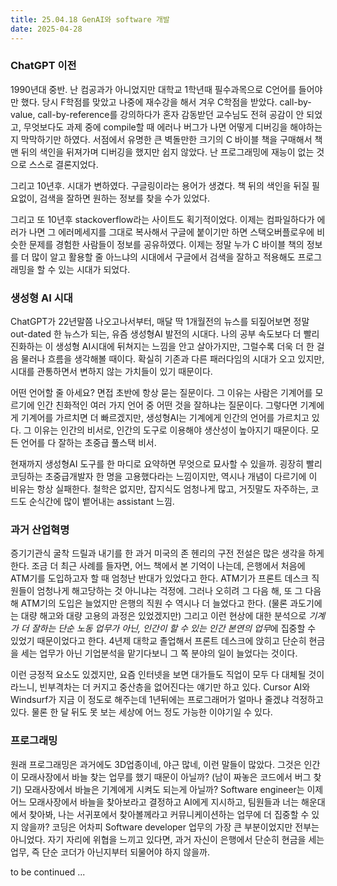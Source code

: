 ```yaml
---
title: 25.04.18 GenAI와 software 개발
date: 2025-04-28
---
```

### ChatGPT 이전
1990년대 중반.
난 컴공과가 아니었지만 대학교 1학년때 필수과목으로 C언어를 들어야만 했다.
당시 F학점를 맞았고 나중에 재수강을 해서 겨우 C학점을 받았다.
call-by-value, call-by-reference를 강의하다가 혼자 감동받던 교수님도 전혀 공감이 안 되었고,
무엇보다도 과제 중에 compile할 때 에러나 버그가 나면 어떻게 디버깅을 해야하는지 막막하기만 하였다.
서점에서 유명한 큰 벽돌만한 크기의 C 바이블 책을 구매해서 책 맨 뒤의 색인을 뒤져가며
디버깅을 했지만 쉽지 않았다.
난 프로그래밍에 재능이 없는 것으로 스스로 결론지었다.

그리고 10년후.
시대가 변하였다. 구글링이라는 용어가 생겼다.
책 뒤의 색인을 뒤질 필요없이, 검색을 잘하면 원하는 정보를 찾을 수가 있었다.

그리고 또 10년후 stackoverflow라는 사이트도 획기적이었다.
이제는 컴파일하다가 에러가 나면 그 에러메세지를 그대로 복사해서 
구글에 붙이기만 하면 스택오버플로우에 비슷한 문제를 경험한 사람들이 정보를 공유하였다.
이제는 정말 누가 C 바이블 책의 정보를 더 많이 알고 활용할 줄 아느냐의 시대에서
구글에서 검색을 잘하고 적용해도 프로그래밍을 할 수 있는 시대가 되었다.

### 생성형 AI 시대
ChatGPT가 22년말쯤 나오고나서부터, 매달 딱 1개월전의 뉴스를 되짚어보면 정말 out-dated 한 뉴스가 되는, 유즘 생성형AI 발전의 시대다.
나의 공부 속도보다 더 빨리 진화하는 이 생성형 AI시대에 뒤쳐지는 느낌을 안고 살아가지만, 그럴수록 더욱 더 한 걸음 물러나 흐름을 생각해볼 때이다.
확실히 기존과 다른 패러다임의 시대가 오고 있지만, 시대를 관통하면서 변하지 않는 가치들이 있기 때문이다.

어떤 언어할 줄 아세요? 면접 초반에 항상 묻는 질문이다.
그 이유는 사람은 기계어를 모르기에 인간 친화적인 여러 가지 언어 중 어떤 것을 잘하냐는 질문이다.
그렇다면 기계에게 기계어를 가르치면 더 빠르겠지만, 생성형AI는 기계에게 인간의 언어를 가르치고 있다.
그 이유는 인간의 비서로, 인간의 도구로 이용해야 생산성이 높아지기 때문이다.
모든 언어를 다 잘하는 초중급 풀스택 비서.

현재까지 생성형AI 도구를 한 마디로 요약하면 무엇으로 묘사할 수 있을까. 
굉장히 빨리 코딩하는 초중급개발자 한 명을 고용했다라는 느낌이지만, 역시나 개념이 다르기에 이 비유는 항상 실패한다.
철학은 없지만, 잡지식도 엄청나게 많고, 거짓말도 자주하는, 코드도 순식간에 많이 뱉어내는 assistant 느낌.

### 과거 산업혁명
증기기관식 굴착 드릴과 내기를 한 과거 미국의 존 헨리의 구전 전설은 많은 생각을 하게 한다.
조금 더 최근 사례를 들자면, 어느 책에서 본 기억이 나는데, 은행에서 처음에 ATM기를 도입하고자 할 때 엄청난 반대가 있었다고 한다. ATM기가 프론트 데스크 직원들이 엄청나게 해고당하는 것 아니냐는 걱정에.
그러나 오히려 그 다음 해, 또 그 다음 해 ATM기의 도입은 늘었지만 은행의 직원 수 역시나 더 늘었다고 한다. (물론 과도기에는 대량 해고와 대량 고용의 과정은 있었겠지만)
그리고 이런 현상에 대한 분석으로 *기계가 더 잘하는 단순 노동 업무가 아닌, 인간이 할 수 있는 인간 본연의 업무*에 집중할 수 있었기 때문이었다고 한다. 4년제 대학교 졸업해서 프론트 데스크에 앉히고 단순히 현금을 세는 업무가 아닌 기업분석을 맡기다보니 그 쪽 분야의 일이 늘었다는 것이다.

이런 긍정적 요소도 있겠지만, 요즘 인터넷을 보면 대가들도 직업이 모두 다 대체될 것이라느니, 빈부격차는 더 커지고 중산층을 없어진다는 얘기만 하고 있다.
Cursor AI와 Windsurf가 지금 이 정도로 해주는데 1년뒤에는 프로그래머가 얼마나 줄겠냐 걱정하고 있다. 물론 한 달 뒤도 못 보는 세상에 어느 정도 가능한 이야기일 수 있다.

### 프로그래밍
원래 프로그래밍은 과거에도 3D업종이네, 야근 많네, 이런 말들이 많았다.
그것은 인간이 모래사장에서 바늘 찾는 업무를 했기 때문이 아닐까? (남이 짜놓은 코드에서 버그 찾기)
모래사장에서 바늘은 기계에게 시켜도 되는게 아닐까?
Software engineer는 이제 어느 모래사장에서 바늘을 찾아보라고 결정하고 AI에게 지시하고, 팀원들과 너는 해운대에서 찾아봐, 나는 서귀포에서 찾아볼께라고 커뮤니케이션하는 업무에 더 집중할 수 있지 않을까?
코딩은 어차피 Software developer 업무의 가장 큰 부분이었지만 전부는 아니었다.
자기 자리에 위협을 느끼고 있다면, 과거 자신이 은행에서 단순히 현금을 세는 업무, 즉 단순 코더가 아닌지부터 되물어야 하지 않을까.

to be continued ...
